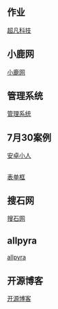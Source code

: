 ## 作业
<a href="https://nongjianzhen659.github.io/超凡科技/index.html">超凡科技</a>
## 小鹿网
<a href="https://nongjianzhen659.github.io/小鹿/index.html">小鹿网</a>
## 管理系统
<a href="https://nongjianzhen659.github.io/管理系统/index.html">管理系统</a>
## 7月30案例
<a href="https://nongjianzhen659.github.io/7.30案例/安卓小人.html">安卓小人</a>
##
<a href="https://nongjianzhen659.github.io/7.30案例/表单框.html">表单框</a>
## 搜石网
<a href="https://nongjianzhen659.github.io/搜石网/index.html">搜石网</a>
## allpyra
<a href="https://nongjianzhen659.github.io/allpyra/index.html">allpyra</a>
## 开源博客
<a href="https://nongjianzhen659.github.io/开源博客/index.html">开源博客</a>


